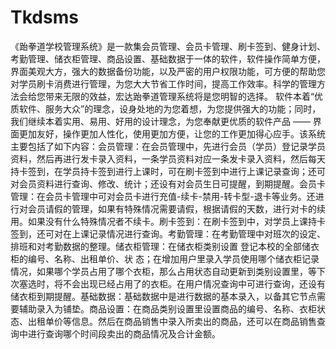 # Tkdsms
 《跆拳道学校管理系统》是一款集会员管理、会员卡管理、刷卡签到、健身计划、考勤管理、储衣柜管理、商品设置、基础数据于一体的软件，软件操作简单方便，界面美观大方，强大的数据备份功能，以及严密的用户权限功能，可方便的帮助您对学员刷卡消费进行管理，为您大大节省工作时间，提高工作效率。科学的管理方法会给您带来无限的效益，宏达跆拳道管理系统将是您明智的选择。 软件本着“优质软件、服务大众”的理念，设身处地的为您着想，为您提供强大的功能；同时，我们继续本着实用、易用、好用的设计理念，为您奉献更优质的软件产品 —— 界面更加友好，操作更加人性化，使用更加方便，让您的工作更加得心应手。该系统主要包括了如下内容：会员管理：在会员管理中，先进行会员（学员）登记录学员资料，然后再进行发卡录入资料，一条学员资料对应一条发卡录入资料，然后每天持卡签到，在学员持卡签到进行上课时，可在刷卡签到中进行上课记录查询；还可对会员资料进行查询、修改、统计；还设有对会员生日可提醒，到期提醒。会员卡管理：在会员卡管理中可对会员卡进行充值-续卡-禁用-转卡型-退卡等业务。还进行对会员请假的管理，如果有特殊情况需要请假，根据请假的天数，进行对卡的续用。如果没有什么特殊情况者不续卡。刷卡签到：在刷卡签到中，对学员上课持卡签到，还可对在上课记录情况进行查询。考勤管理：在考勤管理中对班次的设定、排班和对考勤数据的整理。储衣柜管理：在储衣柜类别设置 登记本校的全部储衣柜的编号、名称、出租单价、状 态；在增加用户里录入学员使用哪个储衣柜记录情况，如果哪个学员占用了哪个衣柜，那么占用状态自动更新到类别设置里，等下次塞选时，将不会出现已经占用了的衣柜。在用户情况查询中可进行查询，还设有储衣柜到期提醒。基础数据：基础数据中是进行数据的基本录入，以备其它节点需要辅助录入为铺垫。商品设置：在商品类别设置里设置商品的编号、名称、衣柜状态、出租单价等信息。然后在商品销售中录入所卖出的商品，还可以在商品销售查询中进行查询哪个时间段卖出的商品情况及合计金额。
